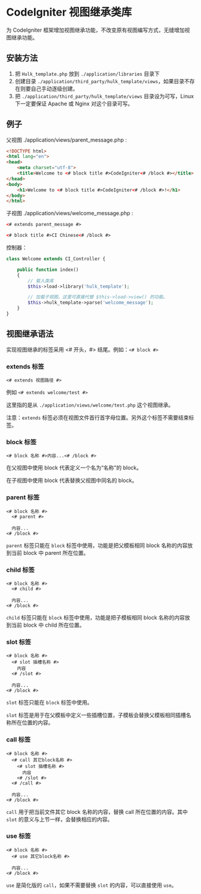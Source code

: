 # CodeIgniter 视图继承类库

 为 CodeIgniter 框架增加视图继承功能，不改变原有视图编写方式，无缝增加视图继承功能。

## 安装方法

1. 把 `Hulk_template.php` 放到 `./application/libraries` 目录下
2. 创建目录 `./application/third_party/hulk_template/views`，如果目录不存在则要自己手动逐级创建。
3. 把 `./application/third_party/hulk_template/views` 目录设为可写，Linux 下一定要保证 Apache 或 Nginx 对这个目录可写。

## 例子

父视图 ./application/views/parent_message.php :

```html
<!DOCTYPE html>
<html lang="en">
<head>
    <meta charset="utf-8">
    <title>Welcome to <# block title #>CodeIgniter<# /block #></title>
</head>
<body>
    <h1>Welcome to <# block title #>CodeIgniter<# /block #>!</h1>
</body>
</html>
```

子视图 ./application/views/welcome_message.php :

```html
<# extends parent_message #>

<# block title #>CI Chinese<# /block #>
```

控制器：

```php
class Welcome extends CI_Controller {

    public function index()
    {
        // 载入类库
        $this->load->library('hulk_template');

        // 加载子视图。这里可直接代替 $this->load->view() 的功能。
        $this->hulk_template->parse('welcome_message');
    }
}
```

## 视图继承语法

实现视图继承的标签采用 <# 开头，#> 结尾。例如：`<# block #>`

### extends 标签

```
<# extends 视图路径 #>
```

例如 `<# extends welcome/test #>`

这里指的是从 `./application/views/welcome/test.php` 这个视图继承。

注意：`extends` 标签必须在视图文件首行首字母位置。另外这个标签不需要结束标签。

### block 标签

```
<# block 名称 #>内容...<# /block #>
```

在父视图中使用 block 代表定义一个名为“名称”的 block。

在子视图中使用 block 代表替换父视图中同名的 block。

### parent 标签

```
<# block 名称 #>
  <# parent #>

  内容...
<# /block #>
```

`parent` 标签只能在 `block` 标签中使用，功能是把父模板相同 block 名称的内容放到当前 block 中 parent 所在位置。

### child 标签

```
<# block 名称 #>
  <# child #>

  内容...
<# /block #>
```

`child` 标签只能在 `block` 标签中使用，功能是把子模板相同 block 名称的内容放到当前 block 中 child 所在位置。

### slot 标签

```
<# block 名称 #>
  <# slot 插槽名称 #>
    内容
  <# /slot #>

  内容...
<# /block #>
```

`slot` 标签只能在 `block` 标签中使用。

`slot` 标签是用于在父模板中定义一些插槽位置，子模板会替换父模板相同插槽名称所在位置的内容。

### call 标签

```
<# block 名称 #>
  <# call 其它block名称 #>
    <# slot 插槽名称 #>
      内容
    <# /slot #>
  <# /call #>

  内容...
<# /block #>
```

`call` 用于把当前文件其它 block 名称的内容，替换 call 所在位置的内容。其中 `slot` 的意义与上节一样，会替换相应的内容。

### use 标签

```
<# block 名称 #>
  <# use 其它block名称 #>

  内容...
<# /block #>
```

`use` 是简化版的 `call`，如果不需要替换 `slot` 的内容，可以直接使用 `use`。
